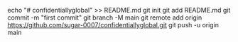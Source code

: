 echo "# confidentiallyglobal" >> README.md
git init
git add README.md
git commit -m "first commit"
git branch -M main
git remote add origin https://github.com/sugar-0007/confidentiallyglobal.git
git push -u origin main
